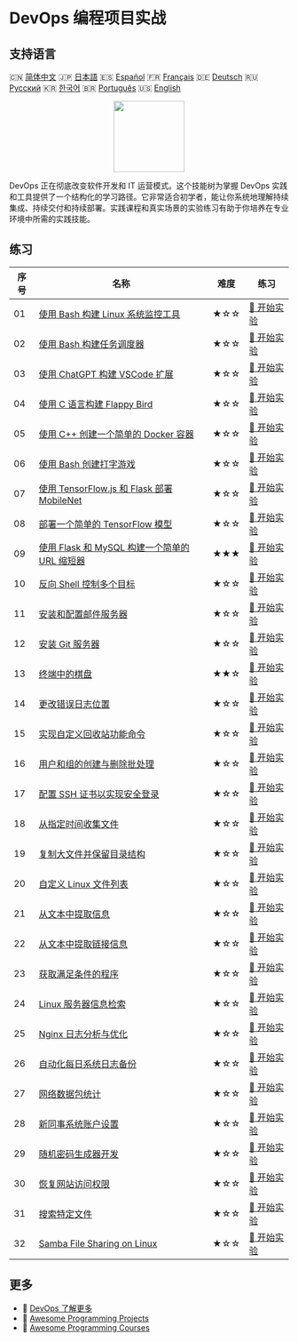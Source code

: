 # DevOps 编程项目实战

## 支持语言

🇨🇳 [简体中文](README_zh.md) 🇯🇵 [日本語](README_ja.md) 🇪🇸 [Español](README_es.md) 🇫🇷 [Français](README_fr.md) 🇩🇪 [Deutsch](README_de.md) 🇷🇺 [Русский](README_ru.md) 🇰🇷 [한국어](README_ko.md) 🇧🇷 [Português](README_pt.md) 🇺🇸 [English](README.md) 

<div align="center">
<img width="128px" src="https://file.labex.io/path/a3Od9y18p0bV.png">
</div>

DevOps 正在彻底改变软件开发和 IT 运营模式。这个技能树为掌握 DevOps 实践和工具提供了一个结构化的学习路径。它非常适合初学者，能让你系统地理解持续集成、持续交付和持续部署。实践课程和真实场景的实验练习有助于你培养在专业环境中所需的实践技能。

## 练习

|   序号 | 名称                                                                                                                                   | 难度   | 练习                                                                                                 |
|--------|----------------------------------------------------------------------------------------------------------------------------------------|--------|------------------------------------------------------------------------------------------------------|
|     01 | [使用 Bash 构建 Linux 系统监控工具](https://labex.io/zh/courses/project-build-a-linux-system-monitor-using-bash)                       | ★☆☆    | [🚀 开始实验](https://labex.io/zh/courses/project-build-a-linux-system-monitor-using-bash)           |
|     02 | [使用 Bash 构建任务调度器](https://labex.io/zh/courses/project-build-a-task-scheduler-using-bash)                                      | ★☆☆    | [🚀 开始实验](https://labex.io/zh/courses/project-build-a-task-scheduler-using-bash)                 |
|     03 | [使用 ChatGPT 构建 VSCode 扩展](https://labex.io/zh/courses/project-build-an-vscode-extension-with-chatgpt)                            | ★☆☆    | [🚀 开始实验](https://labex.io/zh/courses/project-build-an-vscode-extension-with-chatgpt)            |
|     04 | [使用 C 语言构建 Flappy Bird](https://labex.io/zh/courses/project-building-flappy-bird-using-c)                                        | ★☆☆    | [🚀 开始实验](https://labex.io/zh/courses/project-building-flappy-bird-using-c)                      |
|     05 | [使用 C++ 创建一个简单的 Docker 容器](https://labex.io/zh/courses/project-creating-a-simple-docker-container-in-cpp)                   | ★☆☆    | [🚀 开始实验](https://labex.io/zh/courses/project-creating-a-simple-docker-container-in-cpp)         |
|     06 | [使用 Bash 创建打字游戏](https://labex.io/zh/courses/project-creating-a-typing-game-using-bash)                                        | ★☆☆    | [🚀 开始实验](https://labex.io/zh/courses/project-creating-a-typing-game-using-bash)                 |
|     07 | [使用 TensorFlow.js 和 Flask 部署 MobileNet](https://labex.io/zh/courses/project-deploying-mobilenet-with-tensorflowjs-and-flask)      | ★☆☆    | [🚀 开始实验](https://labex.io/zh/courses/project-deploying-mobilenet-with-tensorflowjs-and-flask)   |
|     08 | [部署一个简单的 TensorFlow 模型](https://labex.io/zh/courses/project-deploying-a-simple-tensorflow-model)                              | ★☆☆    | [🚀 开始实验](https://labex.io/zh/courses/project-deploying-a-simple-tensorflow-model)               |
|     09 | [使用 Flask 和 MySQL 构建一个简单的 URL 缩短器](https://labex.io/zh/courses/project-build-a-simple-url-shortener-with-flask-and-mysql) | ★★★    | [🚀 开始实验](https://labex.io/zh/courses/project-build-a-simple-url-shortener-with-flask-and-mysql) |
|     10 | [反向 Shell 控制多个目标](https://labex.io/zh/courses/project-reverse-shell-to-control-multiple-targets)                               | ★☆☆    | [🚀 开始实验](https://labex.io/zh/courses/project-reverse-shell-to-control-multiple-targets)         |
|     11 | [安装和配置邮件服务器](https://labex.io/zh/courses/project-installing-and-configuring-a-mail-server)                                   | ★☆☆    | [🚀 开始实验](https://labex.io/zh/courses/project-installing-and-configuring-a-mail-server)          |
|     12 | [安装 Git 服务器](https://labex.io/zh/courses/project-installing-a-git-server)                                                         | ★☆☆    | [🚀 开始实验](https://labex.io/zh/courses/project-installing-a-git-server)                           |
|     13 | [终端中的棋盘](https://labex.io/zh/courses/project-chess-board-in-terminal)                                                            | ★★☆    | [🚀 开始实验](https://labex.io/zh/courses/project-chess-board-in-terminal)                           |
|     14 | [更改错误日志位置](https://labex.io/zh/courses/project-changing-the-error-log-location)                                                | ★☆☆    | [🚀 开始实验](https://labex.io/zh/courses/project-changing-the-error-log-location)                   |
|     15 | [实现自定义回收站功能命令](https://labex.io/zh/courses/project-avoid-accidental-deletion)                                              | ★☆☆    | [🚀 开始实验](https://labex.io/zh/courses/project-avoid-accidental-deletion)                         |
|     16 | [用户和组的创建与删除批处理](https://labex.io/zh/courses/project-bulk-creation-and-deletion-of-users-and-groups)                       | ★☆☆    | [🚀 开始实验](https://labex.io/zh/courses/project-bulk-creation-and-deletion-of-users-and-groups)    |
|     17 | [配置 SSH 证书以实现安全登录](https://labex.io/zh/courses/project-certificate-configuration)                                           | ★☆☆    | [🚀 开始实验](https://labex.io/zh/courses/project-certificate-configuration)                         |
|     18 | [从指定时间收集文件](https://labex.io/zh/courses/project-collect-files-from-specified-time)                                            | ★☆☆    | [🚀 开始实验](https://labex.io/zh/courses/project-collect-files-from-specified-time)                 |
|     19 | [复制大文件并保留目录结构](https://labex.io/zh/courses/project-copy-specified-files)                                                   | ★☆☆    | [🚀 开始实验](https://labex.io/zh/courses/project-copy-specified-files)                              |
|     20 | [自定义 Linux 文件列表](https://labex.io/zh/courses/project-directory-size)                                                            | ★☆☆    | [🚀 开始实验](https://labex.io/zh/courses/project-directory-size)                                    |
|     21 | [从文本中提取信息](https://labex.io/zh/courses/project-extracting-information-from-text)                                               | ★☆☆    | [🚀 开始实验](https://labex.io/zh/courses/project-extracting-information-from-text)                  |
|     22 | [从文本中提取链接信息](https://labex.io/zh/courses/project-extracting-link-information-from-text)                                      | ★☆☆    | [🚀 开始实验](https://labex.io/zh/courses/project-extracting-link-information-from-text)             |
|     23 | [获取满足条件的程序](https://labex.io/zh/courses/project-get-program-that-satisfies-the-condition)                                     | ★☆☆    | [🚀 开始实验](https://labex.io/zh/courses/project-get-program-that-satisfies-the-condition)          |
|     24 | [Linux 服务器信息检索](https://labex.io/zh/courses/project-get-system-information)                                                     | ★☆☆    | [🚀 开始实验](https://labex.io/zh/courses/project-get-system-information)                            |
|     25 | [Nginx 日志分析与优化](https://labex.io/zh/courses/project-log-analysis)                                                               | ★☆☆    | [🚀 开始实验](https://labex.io/zh/courses/project-log-analysis)                                      |
|     26 | [自动化每日系统日志备份](https://labex.io/zh/courses/project-log-backup)                                                               | ★☆☆    | [🚀 开始实验](https://labex.io/zh/courses/project-log-backup)                                        |
|     27 | [网络数据包统计](https://labex.io/zh/courses/project-network-data-packet-statistics)                                                   | ★☆☆    | [🚀 开始实验](https://labex.io/zh/courses/project-network-data-packet-statistics)                    |
|     28 | [新同事系统账户设置](https://labex.io/zh/courses/project-new-colleague-system-account-setup)                                           | ★☆☆    | [🚀 开始实验](https://labex.io/zh/courses/project-new-colleague-system-account-setup)                |
|     29 | [随机密码生成器开发](https://labex.io/zh/courses/project-password-generator)                                                           | ★☆☆    | [🚀 开始实验](https://labex.io/zh/courses/project-password-generator)                                |
|     30 | [恢复网站访问权限](https://labex.io/zh/courses/project-restore-access-to-website)                                                      | ★☆☆    | [🚀 开始实验](https://labex.io/zh/courses/project-restore-access-to-website)                         |
|     31 | [搜索特定文件](https://labex.io/zh/courses/project-searching-for-specific-files)                                                       | ★☆☆    | [🚀 开始实验](https://labex.io/zh/courses/project-searching-for-specific-files)                      |
|     32 | [Samba File Sharing on Linux](https://labex.io/zh/courses/project-samba-file-sharing-on-linux)                                         | ★☆☆    | [🚀 开始实验](https://labex.io/zh/courses/project-samba-file-sharing-on-linux)                       |

## 更多

- 🔗 [DevOps 了解更多](https://labex.io/zh/skilltrees/devops)
- 🔗 [Awesome Programming Projects](https://github.com/labex-labs/awesome-programming-projects)
- 🔗 [Awesome Programming Courses](https://github.com/labex-labs/awesome-programming-courses)

